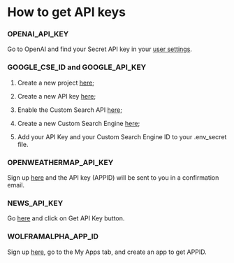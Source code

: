 # How to get API keys

### OPENAI_API_KEY

Go to OpenAI and find your Secret API key in your [user settings](https://platform.openai.com/account/api-keys).


### GOOGLE_CSE_ID and GOOGLE_API_KEY

1. Create a new project [here](https://console.developers.google.com/apis/dashboard);

2. Create a new API key [here](https://console.developers.google.com/apis/credentials);

3. Enable the Custom Search API [here](https://console.developers.google.com/apis/library/customsearch.googleapis.com);

4. Create a new Custom Search Engine [here](https://cse.google.com/cse/all);

5. Add your API Key and your Custom Search Engine ID to your .env_secret file.

### OPENWEATHERMAP_API_KEY
 
Sign up [here](https://openweathermap.org) and the API key (APPID) will be sent to you in a confirmation email.

### NEWS_API_KEY

Go [here](https://newsapi.org) and click on Get API Key button.

### WOLFRAMALPHA_APP_ID

Sign up [here](https://account.wolfram.com/auth/create), go to the My Apps tab, and create an app to get APPID.

